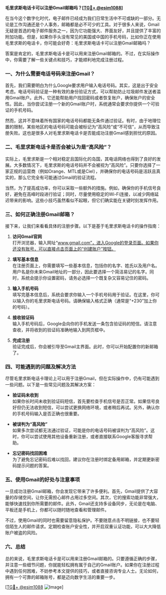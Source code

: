 **毛里求斯电话卡可以注册Gmail邮箱吗？[[TG💪+ @esim1088](https://t.me/s/esim1088)]**

在当今这个数字化时代，电子邮件已经成为我们日常生活中不可或缺的一部分。无论是工作沟通还是个人事务，邮箱都是必不可少的工具。对于很多人来说，Gmail无疑是首选的电子邮件服务之一，因为它功能强大、界面友好，并且提供了丰富的附加功能。但是，如果你手头没有常见的美国或中国的手机号码，比如你正在使用毛里求斯的电话卡，你可能会好奇：毛里求斯电话卡可以注册Gmail邮箱吗？

答案是肯定的，毛里求斯电话卡是可以用来注册Gmail邮箱的。不过，在实际操作中，你需要了解一些关键点和技巧，才能顺利地完成注册过程。

### 一、为什么需要电话号码来注册Gmail？

首先，我们需要明白为什么Google要求用户输入电话号码。其实，这是出于安全考虑。电话号码验证是一种有效的身份验证方式，可以帮助防止垃圾邮件发送者滥用Gmail账户。此外，它还能帮助用户找回密码或者恢复账户，确保账户的安全性。因此，当你尝试注册一个新的Gmail账户时，系统通常会要求你提供一个可验证的手机号码。

然而，这并不意味着所有国家的电话号码都能无条件通过验证。有时，由于地理位置的限制，某些地区的电话号码可能会被标记为“高风险”或“不可信”，从而导致注册失败。这也是很多人对毛里求斯电话卡是否能成功注册Gmail感到担忧的原因。

### 二、毛里求斯电话卡是否会被认为是“高风险”？

实际上，毛里求斯是一个相对稳定且国际化的岛国，其电话网络也得到了良好的发展。大多数情况下，毛里求斯的电话号码并不会被视为“高风险”。只要你选择了一家正规的运营商（例如Orange、MTL或是Ciel），并确保你的电话号码是活跃且真实的，那么它完全有可能通过Gmail的验证流程。

当然，为了提高成功率，你可以采取一些额外的措施。例如，确保你的手机信号良好，避免在高峰时段进行验证；同时，尽量使用稳定的Wi-Fi连接，以减少网络延迟带来的影响。这些小技巧虽然看似不起眼，但它们确实能在关键时刻发挥作用。

### 三、如何正确注册Gmail邮箱？

接下来，让我们来看看具体的注册步骤。以下是基于毛里求斯电话卡的操作指南：

1. **访问Gmail官网**  
   打开浏览器，输入网址“www.gmail.com”，进入Google的登录页面。如果你还没有账号，可以直接点击页面上的“创建账户”按钮。

2. **填写基本信息**  
   在注册页面上，你需要填写一些基本信息，包括你的名字、姓氏以及用户名。用户名是你未来Gmail地址的一部分，因此要选择一个简洁易记的名字。同时，系统会提示你设置密码，请务必选择一个既复杂又容易记住的密码。

3. **输入手机号码**  
   填写完基本信息后，系统会要求你输入一个手机号码用于验证。在这里，你可以输入你的毛里求斯电话号码。请确保输入格式正确（通常是“+230”加上你的号码）。

4. **接收验证码**  
   输入手机号码后，Google会向你的手机发送一条包含验证码的短信。请注意查收，并将收到的验证码准确地输入到网页框中。

5. **完成注册**  
   验证完成后，你会被引导至Gmail主界面。此时，你可以开始配置你的新邮箱了。

### 四、可能遇到的问题及解决方法

尽管毛里求斯电话卡理论上可以用于注册Gmail，但在实际操作中，仍有可能遇到一些问题。以下是一些常见问题及其解决方案：

- **验证码未收到**  
  如果你长时间未收到验证码短信，首先要检查手机信号是否正常。如果信号良好但仍无法收到短信，可以尝试更换网络环境，或者稍后再试。另外，确认你的手机号码输入是否正确也很重要。

- **被误判为“高风险”**  
  如果多次尝试都无法通过验证，可能是你的电话号码被误判为“高风险”。这时，你可以尝试使用其他设备重新注册，或者直接联系Google客服寻求帮助。

- **忘记密码找回困难**  
  为了避免忘记密码后难以找回，建议你在注册时绑定备用邮箱，并定期更新密码提示问题的答案。

### 五、使用Gmail的好处与注意事项

一旦成功注册Gmail邮箱，你会发现它带来了许多便利。首先，Gmail提供了大容量的存储空间，让你无需担心邮件占用过多空间。其次，它的搜索功能非常强大，能够快速找到你所需要的邮件。此外，Gmail还支持多设备同步，无论是在电脑、平板还是手机上，你都可以随时随地查看和管理邮件。

不过，使用Gmail的同时也需要留意隐私保护。不要随意点击不明链接，也不要轻信陌生人的邮件请求。定期检查账户安全性，并开启双重认证功能，可以大大降低账户被盗的风险。

### 六、总结

总的来说，毛里求斯电话卡是可以用来注册Gmail邮箱的。只要遵循正确的步骤，并注意一些细节问题，你就能轻松拥有属于自己的Gmail账户。如果你在注册过程中遇到任何困难，不妨参考本文提供的技巧，或者直接咨询专业人士。无论如何，拥有一个可靠的邮箱账号，都是迈向数字生活的重要一步。

[[TG💪+ @esim1088](https://t.me/s/esim1088) ![Image](https://i.postimg.cc/4NQfJmqS/Snipaste-2025-05-13-00-14-12.png)]